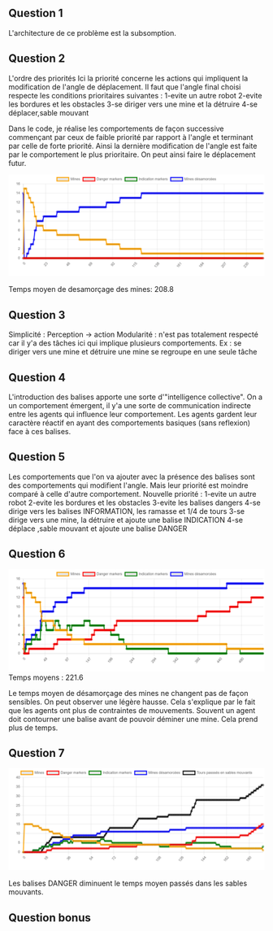 ## Question 1
L'architecture de ce problème est la subsomption.

## Question 2
L'ordre des priorités 
Ici la priorité concerne les actions qui impliquent la modification de l'angle de déplacement.
Il faut que l'angle final choisi respecte les conditions prioritaires suivantes :
1-evite un autre robot
2-evite les bordures et les obstacles
3-se diriger vers une mine et la détruire
4-se déplacer,sable mouvant

Dans le code, je réalise les comportements de façon successive commençant par ceux de faible priorité par rapport à l'angle et terminant par celle de forte priorité. Ainsi la dernière modification de l'angle est faite par le comportement le plus prioritaire.
On peut ainsi faire le déplacement futur. 

![Image](im1.png "Courbe 1")

Temps moyen de desamorçage des mines:
208.8




## Question 3
Simplicité : Perception → action
Modularité : n'est pas totalement respecté car il y'a des tâches ici qui implique plusieurs comportements. 
Ex : se diriger vers une mine et détruire une mine se regroupe en une seule tâche


## Question 4

L'introduction des balises apporte une sorte d'"intelligence collective". On a un comportement émergent, il y'a une sorte de communication indirecte entre les agents qui influence leur comportement. Les agents gardent leur caractère réactif en ayant des comportements basiques (sans reflexion) face à ces balises. 

## Question 5

Les comportements que l'on va ajouter avec la présence des balises sont des comportements qui modifient l'angle. Mais leur priorité est moindre comparé à celle d'autre comportement.
Nouvelle priorité :
1-evite un autre robot
2-evite les bordures et les obstacles
3-evite les balises dangers
4-se dirige vers les balises INFORMATION, les ramasse et 1/4 de tours
3-se dirige vers une mine, la détruire et ajoute une balise INDICATION
4-se déplace ,sable mouvant et ajoute une balise DANGER

## Question 6

![Image](im2.png "Courbe 2")
Temps moyens : 221.6 

Le temps moyen de désamorçage des mines ne changent pas de façon sensibles. On peut observer une légère hausse. Cela s'explique par le fait que les agents ont plus de contraintes de mouvements. Souvent un agent doit contourner une balise avant de pouvoir déminer une mine. Cela prend plus de temps.

## Question 7


![Image](img_steps.png "Courbe 3")

Les balises DANGER diminuent le temps moyen passés dans les sables mouvants. 

## Question bonus


